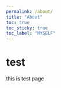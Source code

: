 ```yaml
---
permalink: /about/
title: "About"
toc: true
toc_sticky: true
toc_label: "MYSELF"
---
```


# test

this is test page